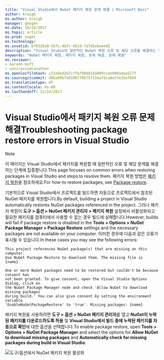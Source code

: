 ```yaml
---
title: "Visual Studio에서 NuGet 패키지 복원 문제 해결 | Microsoft Docs"
author: kraigb
ms.author: kraigb
manager: ghogen
ms.date: 10/24/2017
ms.topic: article
ms.prod: nuget
ms.technology: 
ms.assetid: b70326a0-5bfc-4b7c-881d-7a7d5ebeeed5
description: "Visual Studio의 일반적인 NuGet 복원 오류 및 해당 오류를 해결하는 방법의 설명입니다."
keywords: "NuGet 패키지 복원, 패키지 복원, 문제 해결, 문제 해결"
ms.reviewer:
- karann-msft
- unniravindranathan
ms.openlocfilehash: c23a9ed2b7cffbf904018a089ccde000adaa517f
ms.sourcegitcommit: d0ba99bfe019b779b75731bafdca8a37e35ef0d9
ms.translationtype: HT
ms.contentlocale: ko-KR
ms.lasthandoff: 12/14/2017
---
```

# <a name="troubleshooting-package-restore-errors-in-visual-studio"></a><span data-ttu-id="80512-104">Visual Studio에서 패키지 복원 오류 문제 해결</span><span class="sxs-lookup"><span data-stu-id="80512-104">Troubleshooting package restore errors in Visual Studio</span></span>

> [!Note]
> <span data-ttu-id="80512-105">이 페이지는 Visual Studio에서 패키지를 복원할 때 일반적인 오류 및 해당 문제를 해결하는 단계에 집중합니다.</span><span class="sxs-lookup"><span data-stu-id="80512-105">This page focuses on common errors when restoring packages in Visual Studio and steps to resolve them.</span></span> <span data-ttu-id="80512-106">패키지 복원 방법은 [패키지 복원](../Consume-Packages/Package-Restore.md#enabling-and-disabling-package-restore)을 참조하세요.</span><span class="sxs-lookup"><span data-stu-id="80512-106">For how-to restore packages, see [Package restore](../Consume-Packages/Package-Restore.md#enabling-and-disabling-package-restore).</span></span>

<span data-ttu-id="80512-107">기본적으로 Visual Studio에서 프로젝트를 빌드하면 자동으로 프로젝트에서 참조된 NuGet 패키지를 복원합니다.</span><span class="sxs-lookup"><span data-stu-id="80512-107">By default, building a project in Visual Studio automatically restores NuGet packages referenced in the project.</span></span> <span data-ttu-id="80512-108">그러나 패키지 복원이 **도구 > 옵션 > NuGet 패키지 관리자 > 패키지 복원** 설정에서 비활성화되고 필요한 패키지를 컴퓨터에서 사용할 수 없는 경우 빌드에 실패합니다.</span><span class="sxs-lookup"><span data-stu-id="80512-108">However, builds will fail if package restore is disabled in the **Tools > Options > NuGet Package Manager > Package Restore** settings and the necessary packages are not available on your computer.</span></span> <span data-ttu-id="80512-109">이러한 경우에 다음과 같은 오류가 표시될 수 있습니다.</span><span class="sxs-lookup"><span data-stu-id="80512-109">In these cases you may see the following errors:</span></span>

```
This project references NuGet package(s) that are missing on this computer.
Use NuGet Package Restore to download them. The missing file is {name}.
```

```
One or more NuGet packages need to be restored but couldn't be because consent has
not been granted. To give consent, open the Visual Studio Options dialog, click on
the NuGet Package Manager node and check 'Allow NuGet to download missing packages
during build.' You can also give consent by setting the environment variable
'EnableNuGetPackageRestore' to 'true'. Missing packages: {name} 
```

<span data-ttu-id="80512-110">패키지 복원을 사용하려면 **도구 > 옵션 > NuGet 패키지 관리자**를 열고 **NuGet이 누락된 패키지를 다운로드하도록 허용** 및 **Visual Studio에서 빌드 중에 누락된 패키지를 자동으로 확인**에 대한 옵션을 선택합니다.</span><span class="sxs-lookup"><span data-stu-id="80512-110">To enable package restore, open **Tools > Options > NuGet Package Manager** and select the options for **Allow NuGet to download missing packages** and **Automatically check for missing packages during build in Visual Studio**:</span></span>

![도구/옵션에서 NuGet 패키지 복원 활성화](../Consume-Packages/media/restore-01-autorestoreoptions.png)

